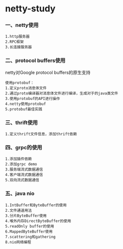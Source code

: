 # netty-study

### 一、netty使用

    1.http服务器
    2.RPC框架
    3.长连接服务器


### 二、protocol buffers使用

netty对Google protocol buffers的原生支持

    使用protobuf：
    1.定义proto消息体文件
    2.通过proto编译器对消息体文件进行编译，生成对于的java类文件
    3.使用protobuf的API进行操作
    4.netty使用protobuf
    5.protobuf最佳实践

### 三、thrift使用
    1.定义thrift文件信息，添加thrift依赖
    
### 四、grpc的使用
    1.添加插件依赖
    2.添加grpc demo
    3.服务端流式数据通信
    4.客户端流式数据通信
    5.双向流式数据通信
    
### 五、java nio
    1.IntBuffer和ByteBuffer的使用
    2.文件通道用法
    3.分片ByteBuffer使用
    4.堆外内存DirectByteBuffer的使用
    5.readOnly buffer的使用
    6.MappedByteBuffer使用
    7.scattering和gathering
    8.nio网络编程